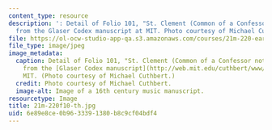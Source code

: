 ```yaml
---
content_type: resource
description: ': Detail of Folio 101, "St. Clement (Common of a Confessor not Bishop),"
  from the Glaser Codex manuscript at MIT. Photo courtesy of Michael Cuthbert.'
file: https://ol-ocw-studio-app-qa.s3.amazonaws.com/courses/21m-220-early-music-fall-2010/6e89e8ce0b9633391380b8c9cf04bdf4_21m-220f10-th.jpg
file_type: image/jpeg
image_metadata:
  caption: Detail of Folio 101, "St. Clement (Common of a Confessor not Bishop),"
    from the [Glaser Codex manuscript](http://web.mit.edu/cuthbert/www/glaser/) at
    MIT. (Photo courtesy of Michael Cuthbert.)
  credit: Photo courtesy of Michael Cuthbert.
  image-alt: Image of a 16th century music manuscript.
resourcetype: Image
title: 21m-220f10-th.jpg
uid: 6e89e8ce-0b96-3339-1380-b8c9cf04bdf4
---
```

